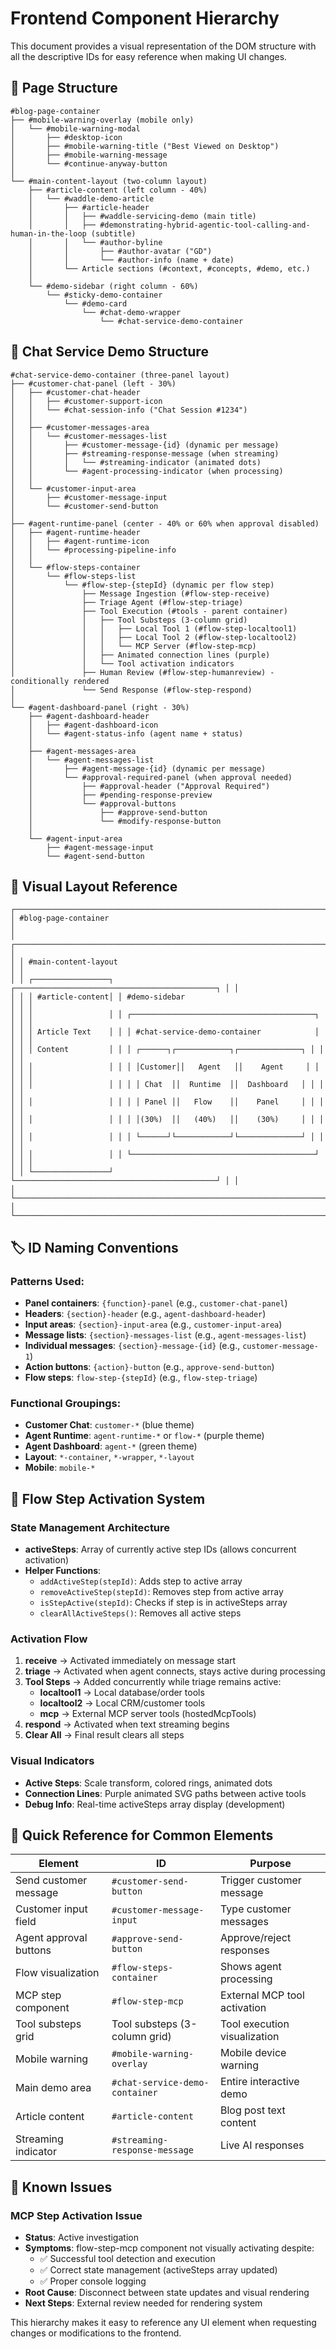 # Frontend Component Hierarchy

This document provides a visual representation of the DOM structure with all the descriptive IDs for easy reference when making UI changes.

## 📱 Page Structure

```
#blog-page-container
├── #mobile-warning-overlay (mobile only)
│   └── #mobile-warning-modal
│       ├── #desktop-icon
│       ├── #mobile-warning-title ("Best Viewed on Desktop")
│       ├── #mobile-warning-message
│       └── #continue-anyway-button
│
└── #main-content-layout (two-column layout)
    ├── #article-content (left column - 40%)
    │   └── #waddle-demo-article
    │       ├── #article-header
    │       │   ├── #waddle-servicing-demo (main title)
    │       │   ├── #demonstrating-hybrid-agentic-tool-calling-and-human-in-the-loop (subtitle)
    │       │   └── #author-byline
    │       │       ├── #author-avatar ("GD")
    │       │       └── #author-info (name + date)
    │       └── Article sections (#context, #concepts, #demo, etc.)
    │
    └── #demo-sidebar (right column - 60%)
        └── #sticky-demo-container
            └── #demo-card
                └── #chat-demo-wrapper
                    └── #chat-service-demo-container
```

## 🔧 Chat Service Demo Structure

```
#chat-service-demo-container (three-panel layout)
├── #customer-chat-panel (left - 30%)
│   ├── #customer-chat-header
│   │   ├── #customer-support-icon
│   │   └── #chat-session-info ("Chat Session #1234")
│   │
│   ├── #customer-messages-area
│   │   └── #customer-messages-list
│   │       ├── #customer-message-{id} (dynamic per message)
│   │       ├── #streaming-response-message (when streaming)
│   │       │   └── #streaming-indicator (animated dots)
│   │       └── #agent-processing-indicator (when processing)
│   │
│   └── #customer-input-area
│       ├── #customer-message-input
│       └── #customer-send-button
│
├── #agent-runtime-panel (center - 40% or 60% when approval disabled)
│   ├── #agent-runtime-header
│   │   ├── #agent-runtime-icon
│   │   └── #processing-pipeline-info
│   │
│   └── #flow-steps-container
│       └── #flow-steps-list
│           └── #flow-step-{stepId} (dynamic per flow step)
│               ├── Message Ingestion (#flow-step-receive)
│               ├── Triage Agent (#flow-step-triage)
│               ├── Tool Execution (#tools - parent container)
│               │   ├── Tool Substeps (3-column grid)
│               │   │   ├── Local Tool 1 (#flow-step-localtool1)
│               │   │   ├── Local Tool 2 (#flow-step-localtool2)  
│               │   │   └── MCP Server (#flow-step-mcp)
│               │   ├── Animated connection lines (purple)
│               │   └── Tool activation indicators
│               ├── Human Review (#flow-step-humanreview) - conditionally rendered
│               └── Send Response (#flow-step-respond)
│
└── #agent-dashboard-panel (right - 30%)
    ├── #agent-dashboard-header
    │   ├── #agent-dashboard-icon
    │   └── #agent-status-info (agent name + status)
    │
    ├── #agent-messages-area
    │   └── #agent-messages-list
    │       ├── #agent-message-{id} (dynamic per message)
    │       └── #approval-required-panel (when approval needed)
    │           ├── #approval-header ("Approval Required")
    │           ├── #pending-response-preview
    │           └── #approval-buttons
    │               ├── #approve-send-button
    │               └── #modify-response-button
    │
    └── #agent-input-area
        ├── #agent-message-input
        └── #agent-send-button
```

## 🎨 Visual Layout Reference

```
┌─────────────────────────────────────────────────────────────────────────┐
│ #blog-page-container                                                    │
│ ┌─────────────────────────────────────────────────────────────────────┐ │
│ │ #main-content-layout                                                │ │
│ │ ┌─────────────────┐ ┌─────────────────────────────────────────────┐ │ │
│ │ │ #article-content│ │ #demo-sidebar                               │ │ │
│ │ │                 │ │ ┌─────────────────────────────────────────┐ │ │ │
│ │ │ Article Text    │ │ │ #chat-service-demo-container            │ │ │ │
│ │ │ Content         │ │ │ ┌──────┐┌────────────┐┌──────────────┐ │ │ │ │
│ │ │                 │ │ │ │Customer││   Agent   ││    Agent     │ │ │ │ │
│ │ │                 │ │ │ │ Chat  ││  Runtime  ││  Dashboard   │ │ │ │ │
│ │ │                 │ │ │ │ Panel ││   Flow    ││    Panel     │ │ │ │ │
│ │ │                 │ │ │ │(30%)  ││   (40%)   ││    (30%)     │ │ │ │ │
│ │ │                 │ │ │ └──────┘└────────────┘└──────────────┘ │ │ │ │
│ │ │                 │ │ └─────────────────────────────────────────┘ │ │ │
│ │ └─────────────────┘ └─────────────────────────────────────────────┘ │ │
│ └─────────────────────────────────────────────────────────────────────┘ │
└─────────────────────────────────────────────────────────────────────────┘
```

## 🏷️ ID Naming Conventions

### Patterns Used:
- **Panel containers**: `{function}-panel` (e.g., `customer-chat-panel`)
- **Headers**: `{section}-header` (e.g., `agent-dashboard-header`)
- **Input areas**: `{section}-input-area` (e.g., `customer-input-area`)
- **Message lists**: `{section}-messages-list` (e.g., `agent-messages-list`)
- **Individual messages**: `{section}-message-{id}` (e.g., `customer-message-1`)
- **Action buttons**: `{action}-button` (e.g., `approve-send-button`)
- **Flow steps**: `flow-step-{stepId}` (e.g., `flow-step-triage`)

### Functional Groupings:
- **Customer Chat**: `customer-*` (blue theme)
- **Agent Runtime**: `agent-runtime-*` or `flow-*` (purple theme)  
- **Agent Dashboard**: `agent-*` (green theme)
- **Layout**: `*-container`, `*-wrapper`, `*-layout`
- **Mobile**: `mobile-*`

## 🔄 Flow Step Activation System

### State Management Architecture
- **activeSteps**: Array of currently active step IDs (allows concurrent activation)
- **Helper Functions**:
  - `addActiveStep(stepId)`: Adds step to active array
  - `removeActiveStep(stepId)`: Removes step from active array  
  - `isStepActive(stepId)`: Checks if step is in activeSteps array
  - `clearAllActiveSteps()`: Removes all active steps

### Activation Flow
1. **receive** → Activated immediately on message start
2. **triage** → Activated when agent connects, stays active during processing
3. **Tool Steps** → Added concurrently while triage remains active:
   - **localtool1** → Local database/order tools
   - **localtool2** → Local CRM/customer tools
   - **mcp** → External MCP server tools (hostedMcpTools)
4. **respond** → Activated when text streaming begins
5. **Clear All** → Final result clears all steps

### Visual Indicators
- **Active Steps**: Scale transform, colored rings, animated dots
- **Connection Lines**: Purple animated SVG paths between active tools
- **Debug Info**: Real-time activeSteps array display (development)

## 🎯 Quick Reference for Common Elements

| Element | ID | Purpose |
|---------|-----|---------|
| Send customer message | `#customer-send-button` | Trigger customer message |
| Customer input field | `#customer-message-input` | Type customer messages |
| Agent approval buttons | `#approve-send-button` | Approve/reject responses |
| Flow visualization | `#flow-steps-container` | Shows agent processing |
| MCP step component | `#flow-step-mcp` | External MCP tool activation |
| Tool substeps grid | Tool substeps (3-column grid) | Tool execution visualization |
| Mobile warning | `#mobile-warning-overlay` | Mobile device warning |
| Main demo area | `#chat-service-demo-container` | Entire interactive demo |
| Article content | `#article-content` | Blog post text content |
| Streaming indicator | `#streaming-response-message` | Live AI responses |

## 🐛 Known Issues

### MCP Step Activation Issue
- **Status**: Active investigation
- **Symptoms**: flow-step-mcp component not visually activating despite:
  - ✅ Successful tool detection and execution
  - ✅ Correct state management (activeSteps array updated)
  - ✅ Proper console logging
- **Root Cause**: Disconnect between state updates and visual rendering
- **Next Steps**: External review needed for rendering system

This hierarchy makes it easy to reference any UI element when requesting changes or modifications to the frontend.
